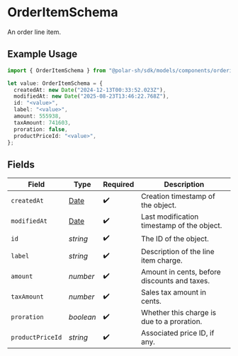 # OrderItemSchema

An order line item.

## Example Usage

```typescript
import { OrderItemSchema } from "@polar-sh/sdk/models/components/orderitemschema.js";

let value: OrderItemSchema = {
  createdAt: new Date("2024-12-13T00:33:52.023Z"),
  modifiedAt: new Date("2025-08-23T13:46:22.768Z"),
  id: "<value>",
  label: "<value>",
  amount: 555938,
  taxAmount: 741603,
  proration: false,
  productPriceId: "<value>",
};
```

## Fields

| Field                                                                                         | Type                                                                                          | Required                                                                                      | Description                                                                                   |
| --------------------------------------------------------------------------------------------- | --------------------------------------------------------------------------------------------- | --------------------------------------------------------------------------------------------- | --------------------------------------------------------------------------------------------- |
| `createdAt`                                                                                   | [Date](https://developer.mozilla.org/en-US/docs/Web/JavaScript/Reference/Global_Objects/Date) | :heavy_check_mark:                                                                            | Creation timestamp of the object.                                                             |
| `modifiedAt`                                                                                  | [Date](https://developer.mozilla.org/en-US/docs/Web/JavaScript/Reference/Global_Objects/Date) | :heavy_check_mark:                                                                            | Last modification timestamp of the object.                                                    |
| `id`                                                                                          | *string*                                                                                      | :heavy_check_mark:                                                                            | The ID of the object.                                                                         |
| `label`                                                                                       | *string*                                                                                      | :heavy_check_mark:                                                                            | Description of the line item charge.                                                          |
| `amount`                                                                                      | *number*                                                                                      | :heavy_check_mark:                                                                            | Amount in cents, before discounts and taxes.                                                  |
| `taxAmount`                                                                                   | *number*                                                                                      | :heavy_check_mark:                                                                            | Sales tax amount in cents.                                                                    |
| `proration`                                                                                   | *boolean*                                                                                     | :heavy_check_mark:                                                                            | Whether this charge is due to a proration.                                                    |
| `productPriceId`                                                                              | *string*                                                                                      | :heavy_check_mark:                                                                            | Associated price ID, if any.                                                                  |